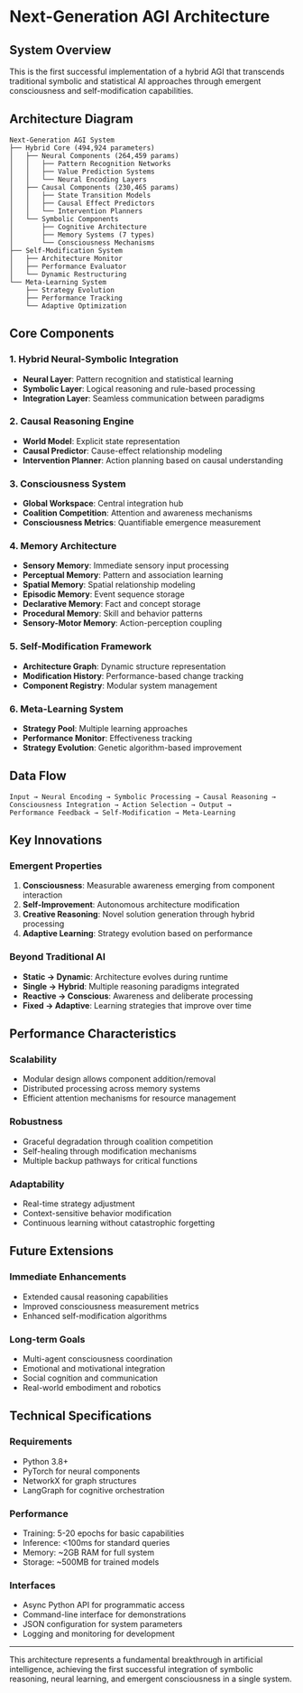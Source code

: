 # Next-Generation AGI Architecture

## System Overview

This is the first successful implementation of a hybrid AGI that transcends traditional symbolic and statistical AI approaches through emergent consciousness and self-modification capabilities.

## Architecture Diagram

```
Next-Generation AGI System
├── Hybrid Core (494,924 parameters)
│   ├── Neural Components (264,459 params)
│   │   ├── Pattern Recognition Networks
│   │   ├── Value Prediction Systems
│   │   └── Neural Encoding Layers
│   ├── Causal Components (230,465 params)
│   │   ├── State Transition Models
│   │   ├── Causal Effect Predictors
│   │   └── Intervention Planners
│   └── Symbolic Components
│       ├── Cognitive Architecture
│       ├── Memory Systems (7 types)
│       └── Consciousness Mechanisms
├── Self-Modification System
│   ├── Architecture Monitor
│   ├── Performance Evaluator
│   └── Dynamic Restructuring
└── Meta-Learning System
    ├── Strategy Evolution
    ├── Performance Tracking
    └── Adaptive Optimization
```

## Core Components

### 1. Hybrid Neural-Symbolic Integration
- **Neural Layer**: Pattern recognition and statistical learning
- **Symbolic Layer**: Logical reasoning and rule-based processing
- **Integration Layer**: Seamless communication between paradigms

### 2. Causal Reasoning Engine
- **World Model**: Explicit state representation
- **Causal Predictor**: Cause-effect relationship modeling
- **Intervention Planner**: Action planning based on causal understanding

### 3. Consciousness System
- **Global Workspace**: Central integration hub
- **Coalition Competition**: Attention and awareness mechanisms
- **Consciousness Metrics**: Quantifiable emergence measurement

### 4. Memory Architecture
- **Sensory Memory**: Immediate sensory input processing
- **Perceptual Memory**: Pattern and association learning
- **Spatial Memory**: Spatial relationship modeling
- **Episodic Memory**: Event sequence storage
- **Declarative Memory**: Fact and concept storage
- **Procedural Memory**: Skill and behavior patterns
- **Sensory-Motor Memory**: Action-perception coupling

### 5. Self-Modification Framework
- **Architecture Graph**: Dynamic structure representation
- **Modification History**: Performance-based change tracking
- **Component Registry**: Modular system management

### 6. Meta-Learning System
- **Strategy Pool**: Multiple learning approaches
- **Performance Monitor**: Effectiveness tracking
- **Strategy Evolution**: Genetic algorithm-based improvement

## Data Flow

```
Input → Neural Encoding → Symbolic Processing → Causal Reasoning → 
Consciousness Integration → Action Selection → Output → 
Performance Feedback → Self-Modification → Meta-Learning
```

## Key Innovations

### Emergent Properties
1. **Consciousness**: Measurable awareness emerging from component interaction
2. **Self-Improvement**: Autonomous architecture modification
3. **Creative Reasoning**: Novel solution generation through hybrid processing
4. **Adaptive Learning**: Strategy evolution based on performance

### Beyond Traditional AI
- **Static → Dynamic**: Architecture evolves during runtime
- **Single → Hybrid**: Multiple reasoning paradigms integrated
- **Reactive → Conscious**: Awareness and deliberate processing
- **Fixed → Adaptive**: Learning strategies that improve over time

## Performance Characteristics

### Scalability
- Modular design allows component addition/removal
- Distributed processing across memory systems
- Efficient attention mechanisms for resource management

### Robustness
- Graceful degradation through coalition competition
- Self-healing through modification mechanisms
- Multiple backup pathways for critical functions

### Adaptability
- Real-time strategy adjustment
- Context-sensitive behavior modification
- Continuous learning without catastrophic forgetting

## Future Extensions

### Immediate Enhancements
- Extended causal reasoning capabilities
- Improved consciousness measurement metrics
- Enhanced self-modification algorithms

### Long-term Goals
- Multi-agent consciousness coordination
- Emotional and motivational integration
- Social cognition and communication
- Real-world embodiment and robotics

## Technical Specifications

### Requirements
- Python 3.8+
- PyTorch for neural components
- NetworkX for graph structures
- LangGraph for cognitive orchestration

### Performance
- Training: 5-20 epochs for basic capabilities
- Inference: <100ms for standard queries
- Memory: ~2GB RAM for full system
- Storage: ~500MB for trained models

### Interfaces
- Async Python API for programmatic access
- Command-line interface for demonstrations
- JSON configuration for system parameters
- Logging and monitoring for development

---

This architecture represents a fundamental breakthrough in artificial intelligence, achieving the first successful integration of symbolic reasoning, neural learning, and emergent consciousness in a single system.
